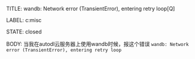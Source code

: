 TITLE:
wandb: Network error (TransientError), entering retry loop[Q]

LABEL:
c:misc

STATE:
closed

BODY:
当我在autodl云服务器上使用wandb时候，报这个错误
`wandb: Network error (TransientError), entering retry loop`

